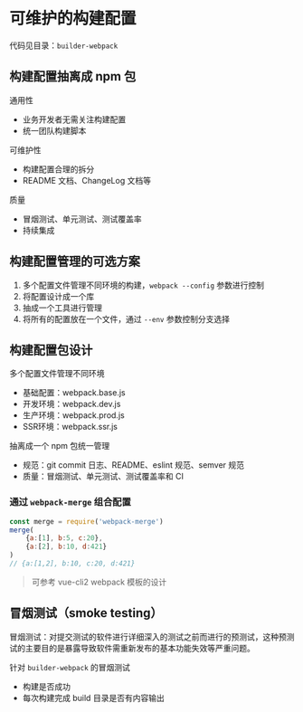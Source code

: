 # 可维护的构建配置

代码见目录：`builder-webpack`

## 构建配置抽离成 npm 包

通用性
- 业务开发者无需关注构建配置
- 统一团队构建脚本

可维护性
- 构建配置合理的拆分
- README 文档、ChangeLog 文档等

质量
- 冒烟测试、单元测试、测试覆盖率
- 持续集成

## 构建配置管理的可选方案

1. 多个配置文件管理不同环境的构建，`webpack --config` 参数进行控制
2. 将配置设计成一个库
3. 抽成一个工具进行管理
4. 将所有的配置放在一个文件，通过 `--env` 参数控制分支选择

## 构建配置包设计

多个配置文件管理不同环境
- 基础配置：webpack.base.js
- 开发环境：webpack.dev.js
- 生产环境：webpack.prod.js
- SSR环境：webpack.ssr.js

抽离成一个 npm 包统一管理
- 规范：git commit 日志、README、eslint 规范、semver 规范
- 质量：冒烟测试、单元测试、测试覆盖率和 CI

### 通过 `webpack-merge` 组合配置

```js
const merge = require('webpack-merge')
merge(
    {a:[1], b:5, c:20},
    {a:[2], b:10, d:421}
)
// {a:[1,2], b:10, c:20, d:421}
```

> 可参考 vue-cli2 webpack 模板的设计

## 冒烟测试（smoke testing）

冒烟测试：对提交测试的软件进行详细深入的测试之前而进行的预测试，这种预测试的主要目的是暴露导致软件需重新发布的基本功能失效等严重问题。

针对 `builder-webpack` 的冒烟测试
- 构建是否成功
- 每次构建完成 build 目录是否有内容输出
